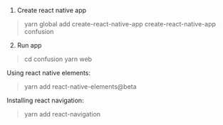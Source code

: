 1. Create react native app
>yarn global add create-react-native-app
create-react-native-app confusion

2. Run app
>cd confusion
yarn web

Using react native elements:
>yarn add react-native-elements@beta

Installing react navigation:
>yarn add react-navigation